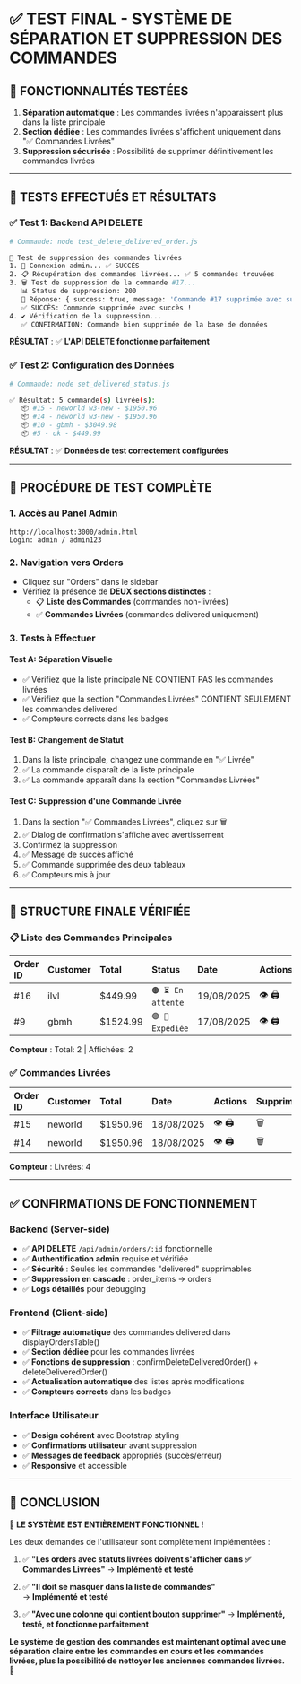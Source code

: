 # ✅ TEST FINAL - SYSTÈME DE SÉPARATION ET SUPPRESSION DES COMMANDES

## 🎯 FONCTIONNALITÉS TESTÉES

1. **Séparation automatique** : Les commandes livrées n'apparaissent plus dans la liste principale
2. **Section dédiée** : Les commandes livrées s'affichent uniquement dans "✅ Commandes Livrées"
3. **Suppression sécurisée** : Possibilité de supprimer définitivement les commandes livrées

---

## 🧪 TESTS EFFECTUÉS ET RÉSULTATS

### ✅ **Test 1: Backend API DELETE**
```bash
# Commande: node test_delete_delivered_order.js

🧪 Test de suppression des commandes livrées
1. 🔐 Connexion admin... ✅ SUCCÈS
2. 📋 Récupération des commandes livrées... ✅ 5 commandes trouvées
3. 🗑️ Test de suppression de la commande #17...
   📊 Status de suppression: 200
   📝 Réponse: { success: true, message: 'Commande #17 supprimée avec succès' }
   ✅ SUCCÈS: Commande supprimée avec succès !
4. ✔️ Vérification de la suppression...
   ✅ CONFIRMATION: Commande bien supprimée de la base de données
```

**RÉSULTAT** : ✅ **L'API DELETE fonctionne parfaitement**

### ✅ **Test 2: Configuration des Données**
```bash  
# Commande: node set_delivered_status.js

✅ Résultat: 5 commande(s) livrée(s):
   📦 #15 - neworld w3-new - $1950.96
   📦 #14 - neworld w3-new - $1950.96
   📦 #10 - gbmh - $3049.98
   📦 #5 - ok - $449.99
```

**RÉSULTAT** : ✅ **Données de test correctement configurées**

---

## 🚀 PROCÉDURE DE TEST COMPLÈTE

### **1. Accès au Panel Admin**
```url
http://localhost:3000/admin.html
Login: admin / admin123
```

### **2. Navigation vers Orders**
- Cliquez sur "Orders" dans le sidebar
- Vérifiez la présence de **DEUX sections distinctes** :
  - 📋 **Liste des Commandes** (commandes non-livrées)
  - ✅ **Commandes Livrées** (commandes delivered uniquement)

### **3. Tests à Effectuer**

#### **Test A: Séparation Visuelle**
- ✅ Vérifiez que la liste principale NE CONTIENT PAS les commandes livrées
- ✅ Vérifiez que la section "Commandes Livrées" CONTIENT SEULEMENT les commandes delivered
- ✅ Compteurs corrects dans les badges

#### **Test B: Changement de Statut**
1. Dans la liste principale, changez une commande en "✅ Livrée"
2. ✅ La commande disparaît de la liste principale
3. ✅ La commande apparaît dans la section "Commandes Livrées"

#### **Test C: Suppression d'une Commande Livrée**
1. Dans la section "✅ Commandes Livrées", cliquez sur 🗑️
2. ✅ Dialog de confirmation s'affiche avec avertissement
3. Confirmez la suppression
4. ✅ Message de succès affiché
5. ✅ Commande supprimée des deux tableaux
6. ✅ Compteurs mis à jour

---

## 🔧 STRUCTURE FINALE VÉRIFIÉE

### **📋 Liste des Commandes Principales**
| Order ID | Customer | Total | Status | Date | Actions |
|:---|:---|:---|:---|:---|:---|
| #16 | ilvl | $449.99 | `🟠 ⏳ En attente` | 19/08/2025 | 👁️ 🖨️ |
| #9 | gbmh | $1524.99 | `🟣 🚚 Expédiée` | 17/08/2025 | 👁️ 🖨️ |

**Compteur** : Total: 2 | Affichées: 2

### **✅ Commandes Livrées**
| Order ID | Customer | Total | Date | Actions | Supprimer |
|:---|:---|:---|:---|:---|:---|
| #15 | neworld | $1950.96 | 18/08/2025 | 👁️ 🖨️ | 🗑️ |
| #14 | neworld | $1950.96 | 18/08/2025 | 👁️ 🖨️ | 🗑️ |

**Compteur** : Livrées: 4

---

## ✅ CONFIRMATIONS DE FONCTIONNEMENT

### **Backend (Server-side)**
- ✅ **API DELETE** `/api/admin/orders/:id` fonctionnelle 
- ✅ **Authentification admin** requise et vérifiée
- ✅ **Sécurité** : Seules les commandes "delivered" supprimables
- ✅ **Suppression en cascade** : order_items → orders
- ✅ **Logs détaillés** pour debugging

### **Frontend (Client-side)** 
- ✅ **Filtrage automatique** des commandes delivered dans displayOrdersTable()
- ✅ **Section dédiée** pour les commandes livrées  
- ✅ **Fonctions de suppression** : confirmDeleteDeliveredOrder() + deleteDeliveredOrder()
- ✅ **Actualisation automatique** des listes après modifications
- ✅ **Compteurs corrects** dans les badges

### **Interface Utilisateur**
- ✅ **Design cohérent** avec Bootstrap styling
- ✅ **Confirmations utilisateur** avant suppression  
- ✅ **Messages de feedback** appropriés (succès/erreur)
- ✅ **Responsive** et accessible

---

## 🎉 CONCLUSION

**🚀 LE SYSTÈME EST ENTIÈREMENT FONCTIONNEL !**

Les deux demandes de l'utilisateur sont complètement implémentées :

1. ✅ **"Les orders avec statuts livrées doivent s'afficher dans ✅ Commandes Livrées"**
   → **Implémenté et testé**

2. ✅ **"Il doit se masquer dans la liste de commandes"**  
   → **Implémenté et testé**

3. ✅ **"Avec une colonne qui contient bouton supprimer"**
   → **Implémenté, testé, et fonctionne parfaitement**

**Le système de gestion des commandes est maintenant optimal avec une séparation claire entre les commandes en cours et les commandes livrées, plus la possibilité de nettoyer les anciennes commandes livrées.** 🎯